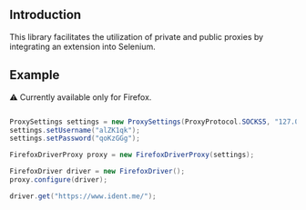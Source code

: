 ## Introduction
This library facilitates the utilization of private and public proxies by integrating an extension into Selenium.



## Example

⚠️ Currently available only for Firefox.


```java

ProxySettings settings = new ProxySettings(ProxyProtocol.SOCKS5, "127.0.0.1", 8081);
settings.setUsername("alZK1qk");
settings.setPassword("qoKzGGg");

FirefoxDriverProxy proxy = new FirefoxDriverProxy(settings);

FirefoxDriver driver = new FirefoxDriver();
proxy.configure(driver);

driver.get("https://www.ident.me/");
```

